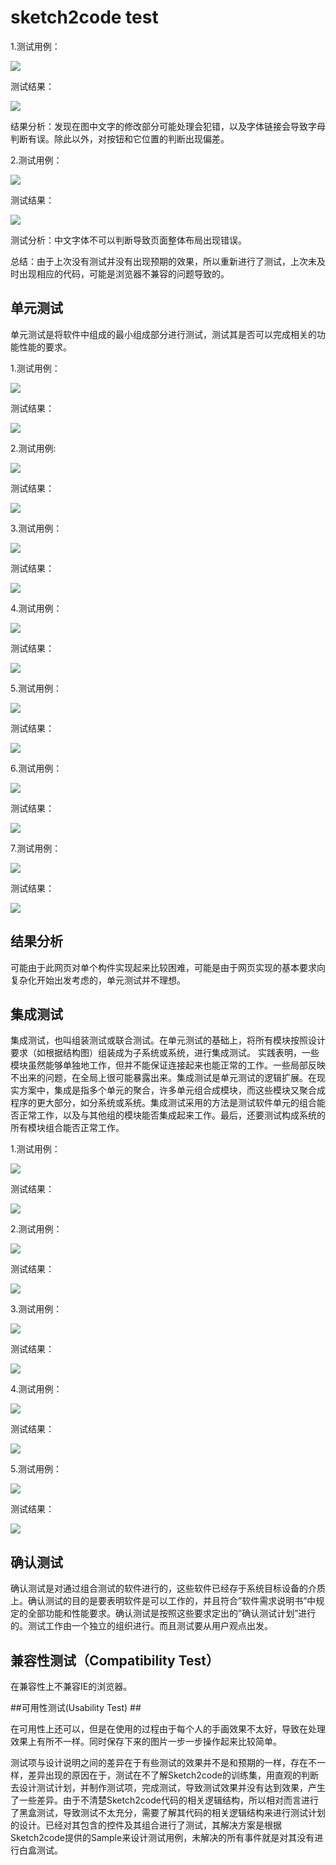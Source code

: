 # sketch2code test #
1.测试用例：

![](http://m.qpic.cn/psb?/31c73372-bbf1-44a2-a0ef-d40393026b98/nyTHeqXewfnzg.BNHejT63r4*Y*Ab7vEpSsGJj*frt8!/b/dOsAAAAAAAAA&bo=oAU4BAAAAAARB6k!&rf=viewer_4)


测试结果：

![](http://m.qpic.cn/psb?/31c73372-bbf1-44a2-a0ef-d40393026b98/93tFD6D4OoR6qypjVQSsJx3x1VAcn7GkVRSPP9WBlR0!/b/dDYBAAAAAAAA&bo=VgUAAwAAAAARF3A!&rf=viewer_4)

结果分析：发现在图中文字的修改部分可能处理会犯错，以及字体链接会导致字母判断有误。除此以外，对按钮和它位置的判断出现偏差。

2.测试用例：

![](http://m.qpic.cn/psb?/31c73372-bbf1-44a2-a0ef-d40393026b98/9z*srDdgKb8vBZWs19u4s.Y0WvschY837lKSLSmdos4!/b/dD0BAAAAAAAA&bo=OASgBQAAAAARF7k!&rf=viewer_4)

测试结果：

![](http://m.qpic.cn/psb?/31c73372-bbf1-44a2-a0ef-d40393026b98/KXT2FpgA0c5NDFbaqivW0UPsFSQyxcbTwcLhnsNWll0!/b/dDQBAAAAAAAA&bo=VgUAAwAAAAARF3A!&rf=viewer_4)

测试分析：中文字体不可以判断导致页面整体布局出现错误。

总结：由于上次没有测试并没有出现预期的效果，所以重新进行了测试，上次未及时出现相应的代码，可能是浏览器不兼容的问题导致的。








## 单元测试 ##


单元测试是将软件中组成的最小组成部分进行测试，测试其是否可以完成相关的功能性能的要求。


1.测试用例：


![](http://a3.qpic.cn/psb?/31c73372-bbf1-44a2-a0ef-d40393026b98/j7kBofGzjCajoFGWwVpJkJI8nMb4PiOG5u40JGv0xOc!/m/dDYBAAAAAAAAnull&bo=OASgBQAAAAARB6k!&rf=photolist&t=5)


测试结果：


![](http://a2.qpic.cn/psb?/31c73372-bbf1-44a2-a0ef-d40393026b98/tresqMaPK.TJEy*B1kyuFRjG47xeYN1*YtAkqVBRtc4!/m/dDUBAAAAAAAAnull&bo=VgUAAwAAAAADB3I!&rf=photolist&t=5)


2.测试用例:

![](http://a4.qpic.cn/psb?/31c73372-bbf1-44a2-a0ef-d40393026b98/kIdgwQbpVha*ESGRvzTqoO5xJsMLRAW9Wbg7z4RvU44!/m/dGcBAAAAAAAAnull&bo=OASgBQAAAAARB6k!&rf=photolist&t=5)

测试结果：

![](http://a1.qpic.cn/psb?/31c73372-bbf1-44a2-a0ef-d40393026b98/hO*wTYOoOHzoKii6BOmr5f4J2Ul3MK*S4sBghPEbJnQ!/m/dFQBAAAAAAAAnull&bo=VgUAAwAAAAADB3I!&rf=photolist&t=5)


3.测试用例：

![](http://a3.qpic.cn/psb?/31c73372-bbf1-44a2-a0ef-d40393026b98/qEm7Fb70vbjSl8k3mfA7bY30y8lJxOeN*iZqDJloLek!/m/dFIBAAAAAAAAnull&bo=OASgBQAAAAARB6k!&rf=photolist&t=5)

测试结果：

![](http://a4.qpic.cn/psb?/31c73372-bbf1-44a2-a0ef-d40393026b98/lFSnu1YOKShE95YOkBtVFieh51HvItedPcnrnzuO6gA!/m/dFMBAAAAAAAAnull&bo=VgUAAwAAAAADB3I!&rf=photolist&t=5)


4.测试用例：

![](http://a1.qpic.cn/psb?/31c73372-bbf1-44a2-a0ef-d40393026b98/Q.zJGKwdvvfv9WiUVJs4WOz97ij*9nVzFjp3WdixhDg!/m/dDABAAAAAAAAnull&bo=OASgBQAAAAARB6k!&rf=photolist&t=5)

测试结果：

![](http://a1.qpic.cn/psb?/31c73372-bbf1-44a2-a0ef-d40393026b98/ZlYmdsQI9x6r2w8dMAR33FycpPfRNCt4Bh0ui2HjyRM!/m/dAgBAAAAAAAAnull&bo=VgUAAwAAAAADB3I!&rf=photolist&t=5)

5.测试用例：

![](http://m.qpic.cn/psb?/31c73372-bbf1-44a2-a0ef-d40393026b98/iSQCZYKL.vfsKgk8*rVbr2IGgyvClGuQnde*7ppUnBI!/b/dDYBAAAAAAAA&bo=OASgBQAAAAARB6k!&rf=viewer_4)

测试结果：

![](http://m.qpic.cn/psb?/31c73372-bbf1-44a2-a0ef-d40393026b98/txxNJfifkiX3r1qRlh3EyZmYge9S9T6DwSkFI39StuQ!/b/dDUBAAAAAAAA&bo=OASgBQAAAAARB6k!&rf=viewer_4)


6.测试用例：

![](http://m.qpic.cn/psb?/31c73372-bbf1-44a2-a0ef-d40393026b98/whZzGI7obGoObHsJk6DoOzfs.N5u8js3wclGYE2ZI2Q!/b/dDEBAAAAAAAA&bo=OASgBQAAAAARB6k!&rf=viewer_4)


测试结果：

![](http://m.qpic.cn/psb?/31c73372-bbf1-44a2-a0ef-d40393026b98/VN2o8dlFoIk2IUCy6nny1YtDi5Uq790wq13cSOXtwBU!/b/dDYBAAAAAAAA&bo=VgUAAwAAAAADB3I!&rf=viewer_4)


7.测试用例：

![](http://m.qpic.cn/psb?/31c73372-bbf1-44a2-a0ef-d40393026b98/whZzGI7obGoObHsJk6DoOzfs.N5u8js3wclGYE2ZI2Q!/b/dDEBAAAAAAAA&bo=OASgBQAAAAARB6k!&rf=viewer_4)


测试结果：

![](http://m.qpic.cn/psb?/31c73372-bbf1-44a2-a0ef-d40393026b98/tJanfWdJD4.ZaTlSqlLC6iPFYX7wbxgNCkzSOock1Vg!/b/dFQBAAAAAAAA&bo=VgUAAwAAAAADB3I!&rf=viewer_4)

## 结果分析 ##

可能由于此网页对单个构件实现起来比较困难，可能是由于网页实现的基本要求向复杂化开始出发考虑的，单元测试并不理想。

## 集成测试 ##

集成测试，也叫组装测试或联合测试。在单元测试的基础上，将所有模块按照设计要求（如根据结构图）组装成为子系统或系统，进行集成测试。 实践表明，一些模块虽然能够单独地工作，但并不能保证连接起来也能正常的工作。一些局部反映不出来的问题，在全局上很可能暴露出来。集成测试是单元测试的逻辑扩展。在现实方案中，集成是指多个单元的聚合，许多单元组合成模块，而这些模块又聚合成程序的更大部分，如分系统或系统。集成测试采用的方法是测试软件单元的组合能否正常工作，以及与其他组的模块能否集成起来工作。最后，还要测试构成系统的所有模块组合能否正常工作。

1.测试用例：

![](http://m.qpic.cn/psb?/31c73372-bbf1-44a2-a0ef-d40393026b98/uYec8aAQQqIalcNMFRm5.pciBTE2pz69jJKZvznlWPg!/b/dFMBAAAAAAAA&bo=OASgBQAAAAARB6k!&rf=viewer_4)

测试结果：

![](http://m.qpic.cn/psb?/31c73372-bbf1-44a2-a0ef-d40393026b98/pj*5F*cmLyjv55EASmvI*2TOZivGYYV06V722o.xd*0!/b/dDYBAAAAAAAA&bo=VgUAAwAAAAADN0I!&rf=viewer_4)

2.测试用例：

![](http://m.qpic.cn/psb?/31c73372-bbf1-44a2-a0ef-d40393026b98/jdKXZk1GjPA5LnELaNcUzL9L62YnEYPpVZPZtRR5WHg!/b/dDUBAAAAAAAA&bo=oAU4BAAAAAARF7k!&rf=viewer_4)

测试结果：

![](http://m.qpic.cn/psb?/31c73372-bbf1-44a2-a0ef-d40393026b98/vSBQn3mhR6LDGyT5tldwDsZnj.0yx6a*XMhdsnPL9xs!/b/dGcBAAAAAAAA&bo=VgUAAwAAAAADN0I!&rf=viewer_4)

3.测试用例：

![](http://m.qpic.cn/psb?/31c73372-bbf1-44a2-a0ef-d40393026b98/Kz7xb705avF3kkE2MSva2..wedPnr0FpN1M62qvtNjQ!/b/dDUBAAAAAAAA&bo=OASgBQAAAAARB6k!&rf=viewer_4)

测试结果：

![](http://m.qpic.cn/psb?/31c73372-bbf1-44a2-a0ef-d40393026b98/AH9xz*Php4ZCbeqCpRc8KsBy86kl8bi*eEf28Mym4IY!/b/dDEBAAAAAAAA&bo=VgUAAwAAAAADN0I!&rf=viewer_4)

4.测试用例：

![](http://m.qpic.cn/psb?/31c73372-bbf1-44a2-a0ef-d40393026b98/TIa6CoLgIxjj302zmMO8fUb.8TsyhxpHXA4hREUuSnQ!/b/dDABAAAAAAAA&bo=OASgBQAAAAARB6k!&rf=viewer_4)

测试结果：

![](http://m.qpic.cn/psb?/31c73372-bbf1-44a2-a0ef-d40393026b98/74RTuxjegD5A4ClfPNo*ODlXOAw9BsGYaUQfZJLYAAE!/b/dEgBAAAAAAAA&bo=VgUAAwAAAAADN0I!&rf=viewer_4)

5.测试用例：

![](http://m.qpic.cn/psb?/31c73372-bbf1-44a2-a0ef-d40393026b98/*J1Z2iw8QWcVH8AC*rMgqzar10GsQ74ppfhuOoEMC3M!/b/dFMBAAAAAAAA&bo=OASgBQAAAAARB6k!&rf=viewer_4)

测试结果：

![](http://m.qpic.cn/psb?/31c73372-bbf1-44a2-a0ef-d40393026b98/ZAMg8NKbNP6Ni0TJDVsW5jWJNuruAJIf6wPSB7GBUfU!/b/dEYBAAAAAAAA&bo=VgUAAwAAAAADN0I!&rf=viewer_4)

## 确认测试 ##

确认测试是对通过组合测试的软件进行的，这些软件已经存于系统目标设备的介质上。确认测试的目的是要表明软件是可以工作的，并且符合”软件需求说明书”中规定的全部功能和性能要求。确认测试是按照这些要求定出的”确认测试计划”进行的。测试工作由一个独立的组织进行。而且测试要从用户观点出发。

## 兼容性测试（Compatibility Test） ##

在兼容性上不兼容IE的浏览器。

##可用性测试(Usability Test)  ##

在可用性上还可以，但是在使用的过程由于每个人的手画效果不太好，导致在处理效果上有所不一样。同时保存下来的图片一步一步操作起来比较简单。


测试项与设计说明之间的差异在于有些测试的效果并不是和预期的一样，存在不一样，差异出现的原因在于，测试在不了解Sketch2code的训练集，用直观的判断去设计测试计划，并制作测试项，完成测试，导致测试效果并没有达到效果，产生了一些差异。由于不清楚Sketch2code代码的相关逻辑结构，所以相对而言进行了黑盒测试，导致测试不太充分，需要了解其代码的相关逻辑结构来进行测试计划的设计。已经对其包含的控件及其组合进行了测试，其解决方案是根据Sketch2code提供的Sample来设计测试用例，未解决的所有事件就是对其没有进行白盒测试。





